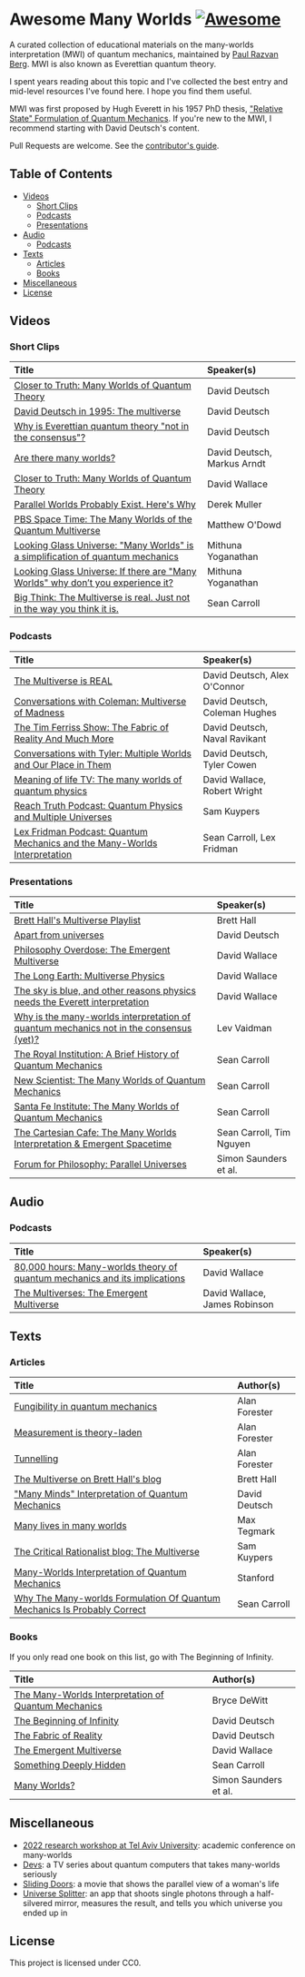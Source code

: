 # Awesome Many Worlds [![Awesome](https://awesome.re/badge.svg)](https://awesome.re)

A curated collection of educational materials on the many-worlds interpretation (MWI) of quantum mechanics, maintained
by [Paul Razvan Berg](https://twitter.com/PaulRBerg). MWI is also known as Everettian quantum theory.

I spent years reading about this topic and I've collected the best entry and mid-level resources I've found here. I hope
you find them useful.

MWI was first proposed by Hugh Everett in his 1957 PhD thesis,
["Relative State" Formulation of Quantum Mechanics](http://www.weylmann.com/relative_state.pdf). If you're new to the
MWI, I recommend starting with David Deutsch's content.

Pull Requests are welcome. See the [contributor's guide](./CONTRIBUTING.md).

## Table of Contents

- [Videos](#videos)
  - [Short Clips](#short-clips)
  - [Podcasts](#podcasts)
  - [Presentations](#presentations)
- [Audio](#audio)
  - [Podcasts](#podcasts)
- [Texts](#texts)
  - [Articles](#articles)
  - [Books](#books)
- [Miscellaneous](#miscellaneous)
- [License](#license)

## Videos

### Short Clips

| Title                                                                                                                          | Speaker(s)                  |
| :----------------------------------------------------------------------------------------------------------------------------- | :-------------------------- |
| [Closer to Truth: Many Worlds of Quantum Theory](https://www.youtube.com/watch?v=Kj2lxDf9R3Y)                                  | David Deutsch               |
| [David Deutsch in 1995: The multiverse](https://www.youtube.com/watch?v=SDZ454K_lBY)                                           | David Deutsch               |
| [Why is Everettian quantum theory "not in the consensus"?](https://www.youtube.com/watch?v=x29h12iOWFY)                        | David Deutsch               |
| [Are there many worlds?](https://youtube.com/watch?v=kNAR74SWOho)                                                              | David Deutsch, Markus Arndt |
| [Closer to Truth: Many Worlds of Quantum Theory](https://youtube.com/watch?v=bK9JE1HjPi8)                                      | David Wallace               |
| [Parallel Worlds Probably Exist. Here's Why](https://www.youtube.com/watch?v=kTXTPe3wahc)                                      | Derek Muller                |
| [PBS Space Time: The Many Worlds of the Quantum Multiverse](https://youtube.com/watch?v=dzKWfw68M5U)                           | Matthew O'Dowd              |
| [Looking Glass Universe: "Many Worlds" is a simplification of quantum mechanics](https://www.youtube.com/watch?v=xBlpOGdk-0U)  | Mithuna Yoganathan          |
| [Looking Glass Universe: If there are "Many Worlds" why don’t you experience it?](https://www.youtube.com/watch?v=4dCrNMqvYyg) | Mithuna Yoganathan          |
| [Big Think: The Multiverse is real. Just not in the way you think it is.](https://youtube.com/watch?v=2bZi3Xm9tJE)             | Sean Carroll                |

### Podcasts

| Title                                                                                                                | Speaker(s)                    |
| :------------------------------------------------------------------------------------------------------------------- | :---------------------------- |
| [The Multiverse is REAL](https://youtu.be/bux0SjaUCY0)                                                               | David Deutsch, Alex O'Connor  |
| [Conversations with Coleman: Multiverse of Madness](https://youtube.com/watch?v=6nN-L3DO0-o)                         | David Deutsch, Coleman Hughes |
| [The Tim Ferriss Show: The Fabric of Reality And Much More](https://youtube.com/watch?v=FfWbcrObpUY)                 | David Deutsch, Naval Ravikant |
| [Conversations with Tyler: Multiple Worlds and Our Place in Them](https://www.youtube.com/watch?v=b_6vYwCkIpc)       | David Deutsch, Tyler Cowen    |
| [Meaning of life TV: The many worlds of quantum physics](https://youtube.com/watch?v=K9Tsk0Efa_o)                    | David Wallace, Robert Wright  |
| [Reach Truth Podcast: Quantum Physics and Multiple Universes](https://www.youtube.com/watch?v=jtmRZeqvji8)           | Sam Kuypers                   |
| [Lex Fridman Podcast: Quantum Mechanics and the Many-Worlds Interpretation](https://youtube.com/watch?v=iNqqOLscOBY) | Sean Carroll, Lex Fridman     |

### Presentations

| Title                                                                                                                                 | Speaker(s)               |
| :------------------------------------------------------------------------------------------------------------------------------------ | :----------------------- |
| [Brett Hall's Multiverse Playlist](https://youtube.com/watch?v=GLkj6XbRsTc&list=PLsE51P_yPQCQqJDb65AIVLads8PKxYuPm)                   | Brett Hall               |
| [Apart from universes](https://www.youtube.com/watch?v=pYi08wYMJL8)                                                                   | David Deutsch            |
| [Philosophy Overdose: The Emergent Multiverse](https://www.youtube.com/watch?v=AyMnfZ8cLII)                                           | David Wallace            |
| [The Long Earth: Multiverse Physics](https://www.youtube.com/watch?v=GRJT9qY21nA)                                                     | David Wallace            |
| [The sky is blue, and other reasons physics needs the Everett interpretation](https://www.youtube.com/watch?v=aBocpB4FA3E)            | David Wallace            |
| [Why is the many-worlds interpretation of quantum mechanics not in the consensus (yet)?](https://www.youtube.com/watch?v=EXRxVs7A4BY) | Lev Vaidman              |
| [The Royal Institution: A Brief History of Quantum Mechanics](https://youtube.com/watch?v=5hVmeOCJjOU)                                | Sean Carroll             |
| [New Scientist: The Many Worlds of Quantum Mechanics](https://youtube.com/watch?v=p7XIdFbCQyY)                                        | Sean Carroll             |
| [Santa Fe Institute: The Many Worlds of Quantum Mechanics](https://youtube.com/watch?v=nOgalPdfHxM)                                   | Sean Carroll             |
| [The Cartesian Cafe: The Many Worlds Interpretation & Emergent Spacetime](https://youtube.com/watch?v=LGtimjuA5gA)                    | Sean Carroll, Tim Nguyen |
| [Forum for Philosophy: Parallel Universes](https://www.youtube.com/watch?v=ZcbXJ7appIE)                                               | Simon Saunders et al.    |

## Audio

### Podcasts

| Title                                                                                                                      | Speaker(s)                    |
| :------------------------------------------------------------------------------------------------------------------------- | :---------------------------- |
| [80,000 hours: Many-worlds theory of quantum mechanics and its implications][80k-hours]                                    | David Wallace                 |
| [The Multiverses: The Emergent Multiverse](https://www.multiverses.xyz/podcast/mv2-the-emergent-multiverse-david-wallace/) | David Wallace, James Robinson |

## Texts

### Articles

| Title                                                                                                                            | Author(s)     |
| :------------------------------------------------------------------------------------------------------------------------------- | :------------ |
| [Fungibility in quantum mechanics](https://conjecturesandrefutations.com/2015/04/04/fungibility-in-quantum-mechanics/)           | Alan Forester |
| [Measurement is theory-laden](https://conjecturesandrefutations.com/2013/08/26/measurement-is-theory-laden-part-3/)              | Alan Forester |
| [Tunnelling](https://conjecturesandrefutations.com/2014/11/19/tunnelling/)                                                       | Alan Forester |
| [The Multiverse on Brett Hall's blog](https://bretthall.org/the-multiverse.html)                                                 | Brett Hall    |
| ["Many Minds" Interpretation of Quantum Mechanics](https://daviddeutsch.org.uk/many-minds-interpretations-of-quantum-mechanics/) | David Deutsch |
| [Many lives in many worlds](https://space.mit.edu/home/tegmark/PDF/everett2.pdf)                                                 | Max Tegmark   |
| [The Critical Rationalist blog: The Multiverse](https://thecriticalrationalist.weebly.com/the-multiverse.html)                   | Sam Kuypers   |
| [Many-Worlds Interpretation of Quantum Mechanics](https://plato.stanford.edu/entries/qm-manyworlds/)                             | Stanford      |
| [Why The Many-worlds Formulation Of Quantum Mechanics Is Probably Correct][probably-correct]                                     | Sean Carroll  |

### Books

If you only read one book on this list, go with The Beginning of Infinity.

| Title                                                                                                                                      | Author(s)             |
| :----------------------------------------------------------------------------------------------------------------------------------------- | :-------------------- |
| [The Many-Worlds Interpretation of Quantum Mechanics](https://amazon.com/Interpretation-Quantum-Mechanics-Princeton-Library/dp/069161895X) | Bryce DeWitt          |
| [The Beginning of Infinity](https://amazon.com/Beginning-Infinity-Explanations-Transform-World/dp/0143121359)                              | David Deutsch         |
| [The Fabric of Reality](https://amazon.com/Fabric-Reality-Parallel-Universes-Implications/dp/014027541X)                                   | David Deutsch         |
| [The Emergent Multiverse](https://amazon.com/Emergent-Multiverse-Quantum-according-Interpretation/dp/0198707541)                           | David Wallace         |
| [Something Deeply Hidden](https://amazon.com/Something-Deeply-Hidden-Emergence-Spacetime/dp/1524743011)                                    | Sean Carroll          |
| [Many Worlds?](https://amazon.com/Many-Worlds-Everett-Quantum-Reality-ebook/dp/B006UQ9770)                                                 | Simon Saunders et al. |

## Miscellaneous

- [2022 research workshop at Tel Aviv University](https://www.mwi2022tau.com/): academic conference on many-worlds
- [Devs](https://www.imdb.com/title/tt8134186/): a TV series about quantum computers that takes many-worlds seriously
- [Sliding Doors](https://www.imdb.com/title/tt0120148/): a movie that shows the parallel view of a woman's life
- [Universe Splitter](https://cheapuniverses.com/universesplitter/): an app that shoots single photons through a
  half-silvered mirror, measures the result, and tells you which universe you ended up in

## License

This project is licensed under CC0.

[80k-hours]: https://80000hours.org/podcast/episodes/david-wallace-many-worlds-theory-of-quantum-mechanics/
[probably-correct]:
  https://preposterousuniverse.com/blog/2014/06/30/why-the-many-worlds-formulation-of-quantum-mechanics-is-probably-correct/
